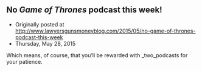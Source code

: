 ## No <em>Game of Thrones</em> podcast this week!

 * Originally posted at http://www.lawyersgunsmoneyblog.com/2015/05/no-game-of-thrones-podcast-this-week
 * Thursday, May 28, 2015

Which means, of course, that you’ll be rewarded with _two_podcasts for your patience.